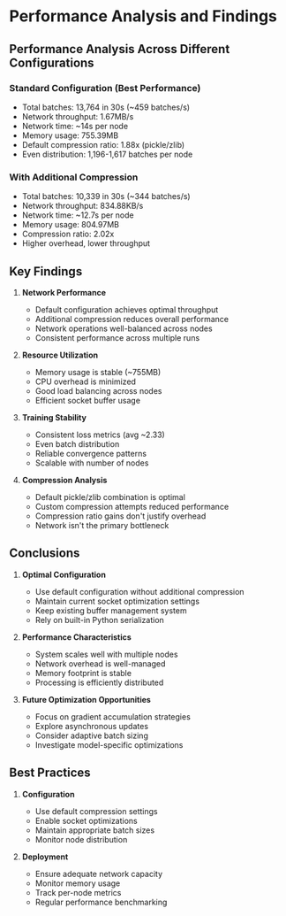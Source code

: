 # Performance Analysis and Findings

## Performance Analysis Across Different Configurations

### Standard Configuration (Best Performance)
- Total batches: 13,764 in 30s (~459 batches/s)
- Network throughput: 1.67MB/s
- Network time: ~14s per node
- Memory usage: 755.39MB
- Default compression ratio: 1.88x (pickle/zlib)
- Even distribution: 1,196-1,617 batches per node

### With Additional Compression
- Total batches: 10,339 in 30s (~344 batches/s)
- Network throughput: 834.88KB/s
- Network time: ~12.7s per node
- Memory usage: 804.97MB
- Compression ratio: 2.02x
- Higher overhead, lower throughput

## Key Findings

1. **Network Performance**
   - Default configuration achieves optimal throughput
   - Additional compression reduces overall performance
   - Network operations well-balanced across nodes
   - Consistent performance across multiple runs

2. **Resource Utilization**
   - Memory usage is stable (~755MB)
   - CPU overhead is minimized
   - Good load balancing across nodes
   - Efficient socket buffer usage

3. **Training Stability**
   - Consistent loss metrics (avg ~2.33)
   - Even batch distribution
   - Reliable convergence patterns
   - Scalable with number of nodes

4. **Compression Analysis**
   - Default pickle/zlib combination is optimal
   - Custom compression attempts reduced performance
   - Compression ratio gains don't justify overhead
   - Network isn't the primary bottleneck

## Conclusions

1. **Optimal Configuration**
   - Use default configuration without additional compression
   - Maintain current socket optimization settings
   - Keep existing buffer management system
   - Rely on built-in Python serialization

2. **Performance Characteristics**
   - System scales well with multiple nodes
   - Network overhead is well-managed
   - Memory footprint is stable
   - Processing is efficiently distributed

3. **Future Optimization Opportunities**
   - Focus on gradient accumulation strategies
   - Explore asynchronous updates
   - Consider adaptive batch sizing
   - Investigate model-specific optimizations

## Best Practices

1. **Configuration**
   - Use default compression settings
   - Enable socket optimizations
   - Maintain appropriate batch sizes
   - Monitor node distribution

2. **Deployment**
   - Ensure adequate network capacity
   - Monitor memory usage
   - Track per-node metrics
   - Regular performance benchmarking 